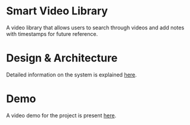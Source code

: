 # Smart Video Library
A video library that allows users to search through videos and add notes with timestamps for future reference.

# Design & Architecture
Detailed information on the system is explained [here](https://github.com/rishabh20/smart-video-library/blob/main/ProjectReport.pdf).

# Demo
A video demo for the project is present [here](https://www.youtube.com/watch?v=Tf_V9nPla9s).
